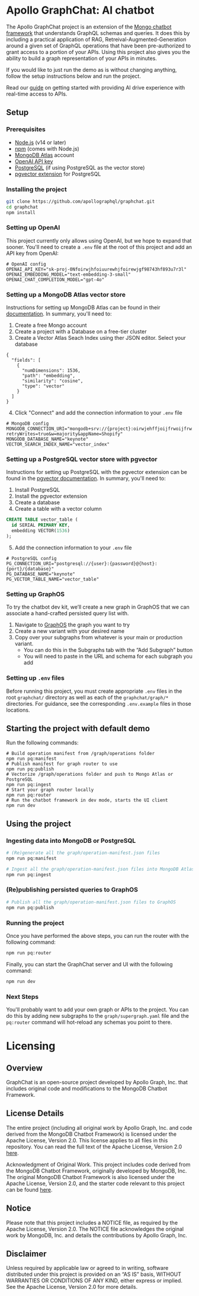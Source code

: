 # Apollo GraphChat: AI chatbot

The Apollo GraphChat project is an extension of the [Mongo chatbot framework](https://github.com/mongodb/chatbot) that understands GraphQL schemas and queries. It does this by including a practical application of RAG, Retreival-Augmented-Generation around a given set of GraphQL operations that have been pre-authorized to grant access to a portion of your APIs. Using this project also gives you the ability to build a graph representation of your APIs in minutes.

If you would like to just run the demo as is without changing anything, follow the setup instructions below and run the project.

Read our [guide](https://www.apollographql.com/guides/chatbots) on getting started with providing AI drive experience with real-time access to APIs.

## Setup

### Prerequisites

- [Node.js](https://nodejs.org/en/download/) (v14 or later)
- [npm](https://www.npmjs.com/get-npm) (comes with Node.js)
- [MongoDB Atlas](https://www.mongodb.com/cloud/atlas) account
- [OpenAI API key](https://platform.openai.com/api-keys)
- [PostgreSQL](https://www.postgresql.org/download/) (if using PostgreSQL as the vector store)
- [pgvector extension](https://github.com/pgvector/pgvector) for PostgreSQL

### Installing the project

```bash
git clone https://github.com/apollographql/graphchat.git
cd graphchat
npm install
```

### Setting up OpenAI

This project currently only allows using OpenAI, but we hope to expand that sooner. You'll need to create a `.env` file at the root of this project and add an API key from OpenAI:

```
# OpenAI config
OPENAI_API_KEY="sk-proj-0Nfoirwjhfoiuurewhjfoirewjgf98743hf893u7r3l"
OPENAI_EMBEDDING_MODEL="text-embedding-3-small"
OPENAI_CHAT_COMPLETION_MODEL="gpt-4o"
```

### Setting up a MongoDB Atlas vector store

Instructions for setting up MongoDB Atlas can be found in their
[documentation](https://mongodb.github.io/chatbot/quick-start). In summary, you'll need to:

1. Create a free Mongo account
2. Create a project with a Database on a free-tier cluster
3. Create a Vector Atlas Seach Index using ther JSON editor. Select your database

```
{
  "fields": [
    {
      "numDimensions": 1536,
      "path": "embedding",
      "similarity": "cosine",
      "type": "vector"
    }
  ]
}
```

4. Click "Connect" and add the connection information to your `.env` file

```
# MongoDB config
MONGODB_CONNECTION_URI="mongodb+srv://{project}:oirwjehffjoijfrwoijfrw.mongodb.net/?retryWrites=true&w=majority&appName=Shopify"
MONGODB_DATABASE_NAME="keynote"
VECTOR_SEARCH_INDEX_NAME="vector_index"
```

### Setting up a PostgreSQL vector store with pgvector

Instructions for setting up PostgreSQL with the pgvector extension can be found in the [pgvector documentation](https://github.com/pgvector/pgvector). In summary, you'll need to:

1. Install PostgreSQL
2. Install the pgvector extension
3. Create a database
4. Create a table with a vector column

```sql
CREATE TABLE vector_table (
  id SERIAL PRIMARY KEY,
  embedding VECTOR(1536)
);
```

5. Add the connection information to your `.env` file

```
# PostgreSQL config
PG_CONNECTION_URI="postgresql://{user}:{password}@{host}:{port}/{database}"
PG_DATABASE_NAME="keynote"
PG_VECTOR_TABLE_NAME="vector_table"
```

### Setting up GraphOS

To try the chatbot dev kit, we’ll create a new graph in GraphOS that we can
associate a hand-crafted persisted query list with. 

1. Navigate to [GraphOS](https://studio.apollographql.com) the graph you want to try
2. Create a new variant with your desired name
3. Copy over your subgraphs from whatever is your main or production variant.
   * You can do this in the Subgraphs tab with the “Add Subgraph” button
   * You will need to paste in the URL and schema for each subgraph you add

### Setting up `.env` files

Before running this project, you must create appropriate `.env` files in the
root `graphchat/` directory as well as each of the `graphchat/graph/*`
directories. For guidance, see the corresponding `.env.example` files in those locations.

## Starting the project with default demo

Run the following commands:

```
# Build operation manifest from /graph/operations folder
npm run pq:manifest 
# Publish manifest for graph router to use
npm run pq:publish
# Vectorize /graph/operations folder and push to Mongo Atlas or PostgreSQL
npm run pq:ingest
# Start your graph router locally
npm run pq:router
# Run the chatbot framework in dev mode, starts the UI client
npm run dev
```

## Using the project

### Ingesting data into MongoDB or PostgreSQL

```bash
# (Re)generate all the graph/operation-manifest.json files
npm run pq:manifest

# Ingest all the graph/operation-manifest.json files into MongoDB Atlas or PostgreSQL
npm run pq:ingest
```

### (Re)publishing persisted queries to GraphOS

```bash
# Publish all the graph/operation-manifest.json files to GraphOS
npm run pq:publish
```

### Running the project

Once you have performed the above steps, you can run the router with the
following command:

```bash
npm run pq:router
```

Finally, you can start the GraphChat server and UI with the following command:

```bash
npm run dev
```

### Next Steps

You'll probably want to add your own graph or APIs to the project. You can do this by adding new subgraphs to the `graph/supergraph.yaml` file and the `pq:router` command will hot-reload any schemas you point to there.

# Licensing

## Overview
GraphChat is an open-source project developed by Apollo Graph, Inc. that includes original code and modifications to the MongoDB Chatbot Framework.


## License Details

The entire project (including all original work by Apollo Graph, Inc. and code derived from the MongoDB Chatbot Framework) is licensed under the Apache License, Version 2.0. This license applies to all files in this repository. You can read the full text of the Apache License, Version 2.0 [here](https://github.com/apollographql/graphchat/blob/main/LICENSE).

Acknowledgment of Original Work. This project includes code derived from the MongoDB Chatbot Framework, originally developed by MongoDB, Inc. The original MongoDB Chatbot Framework is also licensed under the Apache License, Version 2.0, and the starter code relevant to this project can be found [here](https://github.com/mongodb/chatbot/tree/main/examples/quick-start).

## Notice

Please note that this project includes a NOTICE file, as required by the Apache License, Version 2.0. The NOTICE file acknowledges the original work by MongoDB, Inc. and details the contributions by Apollo Graph, Inc.

## Disclaimer 

Unless required by applicable law or agreed to in writing, software distributed under this project is provided on an “AS IS” basis, WITHOUT WARRANTIES OR CONDITIONS OF ANY KIND, either express or implied. See the Apache License, Version 2.0 for more details.

